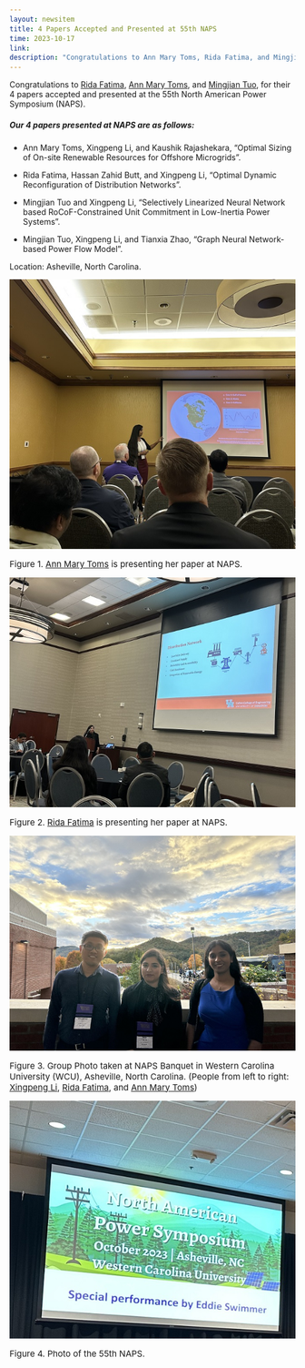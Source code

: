 ```yaml
---
layout: newsitem
title: 4 Papers Accepted and Presented at 55th NAPS
time: 2023-10-17
link: 
description: "Congratulations to Ann Mary Toms, Rida Fatima, and Mingjian Tuo for their papers accepted and presented at the 55th NAPS."
---
```


Congratulations to <a href="/people/Rida-Fatima/" class="off">Rida Fatima</a>, <a href="/people/Ann-Mary-Toms/" class="off">Ann Mary Toms</a>, and <a href="/people/Mingjian-Tuo" class="off">Mingjian Tuo</a>, for their 4 papers accepted and presented at the 55th North American Power Symposium (NAPS).

##### Our 4 papers presented at NAPS are as follows:

* Ann Mary Toms, Xingpeng Li, and Kaushik Rajashekara, “Optimal Sizing of On-site Renewable Resources for Offshore Microgrids”.

* Rida Fatima, Hassan Zahid Butt, and Xingpeng Li, “Optimal Dynamic Reconfiguration of Distribution Networks”.

* Mingjian Tuo and Xingpeng Li, “Selectively Linearized Neural Network based RoCoF-Constrained Unit Commitment in Low-Inertia Power Systems”.

* Mingjian Tuo, Xingpeng Li, and Tianxia Zhao, “Graph Neural Network-based Power Flow Model”.

Location: Asheville, North Carolina.

![](/images/news/2023.10.16_NAPS_Ann_presentation.jpg)
<p></p>
<span class="text-figure-legend"  style="font-size:15px;">
Figure 1. <a class="off" href="/people/Ann-Mary-Toms/">Ann Mary Toms</a> is presenting her paper at NAPS.
</span>

![](/images/news/2023.10.16_NAPS_Rida_presentation.jpg)
<p></p>
<span class="text-figure-legend"  style="font-size:15px;">
Figure 2. <a class="off" href="/people/Rida-Fatima/">Rida Fatima</a> is presenting her paper at NAPS.
</span>

![](/images/news/2023.10.16_NAPS_Group_photo.jpg)
<p></p>
<span class="text-figure-legend"  style="font-size:15px;">
Figure 3. Group Photo taken at NAPS Banquet in Western Carolina University (WCU), Asheville, North Carolina. (People from left to right: <a class="off" href="/people/Xingpeng-Li/">Xingpeng Li</a>, <a href="/people/Rida-Fatima/" class="off">Rida Fatima</a>, and <a href="/people/Ann-Mary-Toms/" class="off">Ann Mary Toms</a>)
</span>

![](/images/news/2023.10.16_Info.jpg)
<p></p>
<span class="text-figure-legend"  style="font-size:15px;">
Figure 4. Photo of the 55th NAPS. 
</span>



<div class="bigspacer"></div>




